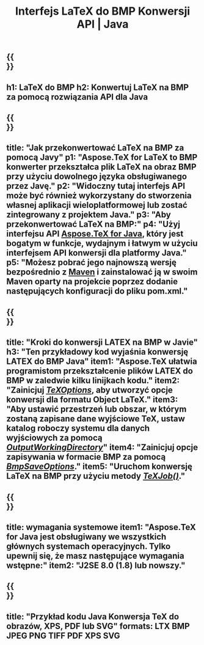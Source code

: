 ﻿---
translation: true
template: /_templates/_conversion-child-java.md
title: Interfejs LaTeX do BMP Konwersji API | Java
description: Funkcjonalność konwersji LaTeX na BMP. Zintegruj tę lokalną bibliotekę Java ze swoim projektem lub użyj aplikacji wieloplatformowych, aby przekonwertować LaTeX na BMP.
keywords: latex do bmp api java, integracja latex2bmp
url: /java/conversion/latex-to-bmp/
family: tex
platformtag: java
feature: conversion
informat: LATEX
outformat: BMP
otherformats: XPS JPEG PDF TIFF
---

{{<section banner>}}
---
h1: LaTeX do BMP
h2: Konwertuj LaTeX na BMP za pomocą rozwiązania API dla Java
---

{{<section overview>}}
---
title: "Jak przekonwertować LaTeX na BMP za pomocą Javy"
p1: "Aspose.TeX for LaTeX to BMP konwerter przekształca plik LaTeX na obraz BMP przy użyciu dowolnego języka obsługiwanego przez Javę."
p2: "Widoczny tutaj interfejs API może być również wykorzystany do stworzenia własnej aplikacji wieloplatformowej lub zostać zintegrowany z projektem Java."
p3: "Aby przekonwertować LaTeX na BMP:"
p4: "Użyj interfejsu API [Aspose.TeX for Java](https://products.aspose.com/tex/java), który jest bogatym w funkcje, wydajnym i łatwym w użyciu interfejsem API konwersji dla platformy Java."
p5: "Możesz pobrać jego najnowszą wersję bezpośrednio z [Maven](https://repository.aspose.com/webapp/#/artifacts/browse/tree/General/repo/com/aspose/aspose-tex) i zainstalować ją w swoim Maven oparty na projekcie poprzez dodanie następujących konfiguracji do pliku pom.xml."
---

{{<section feature1>}}
---
title: "Kroki do konwersji LATEX na BMP w Javie"
h3: "Ten przykładowy kod wyjaśnia konwersję LATEX do BMP Java"
item1: "Aspose.TeX ułatwia programistom przekształcenie plików LATEX do BMP w zaledwie kilku linijkach kodu."
item2: "Zainicjuj [*TeXOptions*](https://reference.aspose.com/tex/java/com.aspose.tex/TeXOptions), aby utworzyć opcje konwersji dla formatu Object LaTeX."
item3: "Aby ustawić przestrzeń lub obszar, w którym zostaną zapisane dane wyjściowe TeX, ustaw katalog roboczy systemu dla danych wyjściowych za pomocą [*OutputWorkingDirectory*](https://reference.aspose.com/tex/java/com.aspose.tex/TeXOptions#getOutputWorkingDirectory--)"
item4: "Zainicjuj opcje zapisywania w formacie BMP za pomocą [*BmpSaveOptions*](https://reference.aspose.com/tex/java/com.aspose.tex.rendering/BmpSaveOptions)."
item5: "Uruchom konwersję LaTeX na BMP przy użyciu metody [*TeXJob()*](https://reference.aspose.com/tex/java/com.aspose.tex/TeXJob)."
---

{{<section feature2>}}
---
title: wymagania systemowe
item1: "Aspose.TeX for Java jest obsługiwany we wszystkich głównych systemach operacyjnych. Tylko upewnij się, że masz następujące wymagania wstępne:"
item2: "J2SE 8.0 (1.8) lub nowszy."
---

{{<section widget>}}
---
title: "Przykład kodu Java Konwersja TeX do obrazów, XPS, PDF lub SVG"
formats: LTX BMP JPEG PNG TIFF PDF XPS SVG
---